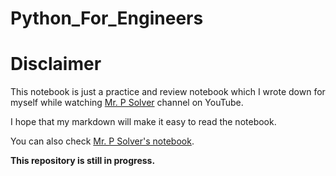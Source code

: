 # Python_For_Engineers
# **Disclaimer**

This notebook is  just a practice and review notebook which I wrote down for myself while watching [Mr. P Solver](https://www.youtube.com/@MrPSolver) channel on YouTube.

I hope that my markdown will make it easy to read the notebook.

You can also check [Mr. P Solver's notebook](https://github.com/lukepolson/youtube_channel).

<strong>This repository is still in progress.</strong> 
